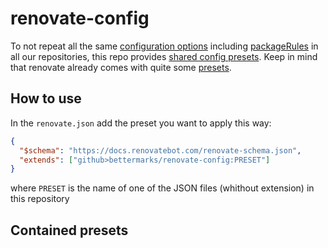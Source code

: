 # renovate-config

To not repeat all the same [configuration options](https://docs.renovatebot.com/configuration-options/) including [packageRules](https://docs.renovatebot.com/configuration-options/#packagerules) in all our repositories, this repo provides [shared config presets](https://docs.renovatebot.com/config-presets/).
Keep in mind that renovate already comes with quite some [presets](https://docs.renovatebot.com/presets-default/).

## How to use

In the `renovate.json` add the preset you want to apply this way:
```json
{
  "$schema": "https://docs.renovatebot.com/renovate-schema.json",
  "extends": ["github>bettermarks/renovate-config:PRESET"]
}
```
where `PRESET` is the name of one of the JSON files (whithout extension) in this repository

## Contained presets


